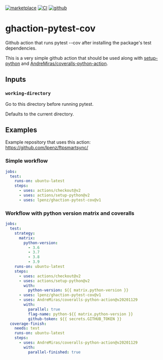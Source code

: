 [![marketplace](https://img.shields.io/badge/marketplace-pytest--cov-blue?logo=github)](https://github.com/marketplace/actions/pytest-cov)
[![CI](https://github.com/lpenz/ghaction-pytest-cov/actions/workflows/ci.yml/badge.svg)](https://github.com/lpenz/ghaction-pytest-cov/actions/workflows/ci.yml)
[![github](https://img.shields.io/github/v/release/lpenz/ghaction-pytest-cov?include_prereleases&label=release&logo=github)](https://github.com/lpenz/ghaction-pytest-cov/releases)

# ghaction-pytest-cov

Github action that runs pytest --cov after installing the
package's test dependencies.

This is a very simple github action that should be used along with
[setup-python](https://github.com/marketplace/actions/setup-python) and
[AndreMiras/coveralls-python-action](https://github.com/marketplace/actions/coveralls-python).


## Inputs

### `working-directory`

Go to this directory before running pytest.

Defaults to the current directory.


## Examples

Example repository that uses this action: https://github.com/lpenz/ftpsmartsync/


### Simple workflow

```.yml
jobs:
  test:
    runs-on: ubuntu-latest
    steps:
      - uses: actions/checkout@v2
      - uses: actions/setup-python@v2
      - uses: lpenz/ghaction-pytest-cov@v1
```


### Workflow with python version matrix and coveralls

```.yml
jobs:
  test:
    strategy:
      matrix:
        python-version:
          - 3.6
          - 3.7
          - 3.8
          - 3.9
    runs-on: ubuntu-latest
    steps:
      - uses: actions/checkout@v2
      - uses: actions/setup-python@v2
        with:
          python-version: ${{ matrix.python-version }}
      - uses: lpenz/ghaction-pytest-cov@v1
      - uses: AndreMiras/coveralls-python-action@v20201129
        with:
          parallel: true
          flag-name: python-${{ matrix.python-version }}
          github-token: ${{ secrets.GITHUB_TOKEN }}
  coverage-finish:
    needs: test
    runs-on: ubuntu-latest
    steps:
      - uses: AndreMiras/coveralls-python-action@v20201129
        with:
          parallel-finished: true
```
